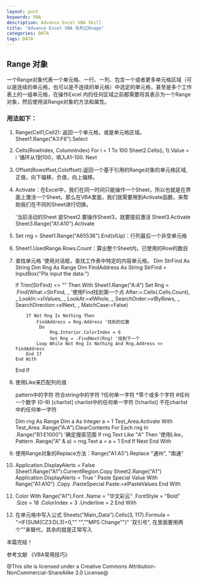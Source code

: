 ```yaml
---
layout: post
keywords: VBA
description: Advance Excel VBA Skill
title: "Advance Excel VBA 系列之Rnage"
categories: DATA
tags: DATA
---
```


## Range 对象

一个Range对象代表一个单元格、一行、一列、包含一个或者更多单元格区域（可以是连续的单元格，也可以是不连续的单元格）中选定的单元格，甚至是多个工作表上的一组单元格，在操作Excel 内的任何区域之前都需要将其表示为一个Range对象，然后使用该Range对象的方法和属性。

### 用法如下：

1. Range(Cell1,Cell2): 返回一个单元格，或是单元格区域。	
	Sheet1.Range("A3:F6").Select
2. Cells(RowIndex, ColumnIndex)
	For i = 1 To 100
	 Sheet2.Cells(i, 1).Value = i '循环从1到100，填入A1-100.
	Next
3. Offset(Rowoffset,Coloffset):返回一个基于引用的Range对象的单元格区域,正值，向下偏移，负值，向上偏移。
4. Activate：在Excel中，我们在同一时间只能操作一个Sheet，所以也就是在界面上激活一个Sheet。那么在VBA里面，我们就需要用到Activate函数，来帮助我们在不同的Sheet进行切换。
	
	'当前活动的Sheet 是Sheet2.要操作Sheet3，就要提前激活
	Sheet3.Activate
	Sheet3.Range("A1:A10").Activate

5. Set rng = Sheet1.Range("A65536").End(xlUp)：行列最后一个非空单元格
6. Sheet1.UsedRange.Rows.Count：算出整个Sheet内，已使用的Row的数目
7. 查找单元格
	'使用对话框，查找工作表中特定的内容单元格。
	Dim StrFind As String
	Dim Rng As Range
	Dim FindAddress As String
	StrFind = InputBox("Pls input the data:")

	If Trim(StrFind) <> "" Then
	   With Sheet1.Range("A:A")
	       Set Rng = .Find(What:=StrFind, _ '使用Find找到第一个点
	                       After:=.Cells(.Cells.Count), _
	                       LookIn:=xlValues, _
	                       LookAt:=xlWhole, _
	                       SearchOrder:=xlByRows, _
	                       SearchDirection:=xlNext, _
	                      MatchCase:=False)
	
	       If Not Rng Is Nothing Then
	           FindAddress = Rng.Address '找到的位置
	            Do
	                Rng.Interior.ColorIndex = 6
	                Set Rng = .FindNext(Rng) '找到下一个
	           Loop While Not Rng Is Nothing And Rng.Address <> FindAddress
	       End If
	   End With
	End If

8. 使用Like来匹配列的值

	pattern中的字符	符合string中的字符
	?任何单一字符
	*零个或多个字符
	#任何一个数字 (0–9)
	[charlist]	charlist中的任何单一字符
	[!charlist]	不在charlist中的任何单一字符

    Dim rng As Range
    Dim a As Integer
    a = 1
    Test_Area.Activate
    With Test_Area
        .Range("A:A").ClearContents
        For Each rng In .Range("B1:E1000") '确定搜索范围
            If rng.Text Like "*A*" Then	'使用Like，Pattern 
                .Range("A" & a) = rng.Text
                a = a + 1
            End If
        Next
    End With

9. 使用Range对象的Replace方法：Range("A1:A5").Replace "通州", "南通"
10. 
	Application.DisplayAlerts = False
	Sheet1.Range("A1").CurrentRegion.Copy Sheet2.Range("A1")
	Application.DisplayAlerts = True
	' Paste Special Value
	With Range("A1:A10")
	 .Copy
	 .PasteSpecial Paste:=xlPasteValues
	End With

11. Color 
	With Range("A1").Font
		.Name = "华文彩云"
		.FontStyle = "Bold"
		.Size = 18
		.ColorIndex = 3
		.Underline = 2
	End With
12. 在单元格中写入公式
	Sheets("Main_Data").Cells(3, 117).Formula = "=IF(SUM(CZ3:DL3)=0,"" "",""MPS Change"")" '双引号", 在里面要用两个""来替代，其余的就是正常写入


本篇完结！

参考文献
《VBA常用技巧》

@This site is licensed under a Creative Commons Attribution-NonCommercial-ShareAlike 3.0 License@
